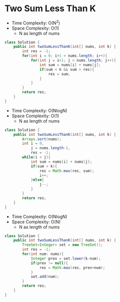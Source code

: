 # Two Sum Less Than K

- Time Complexity: O(N<sup>2</sup>)
- Space Complexity: O(1)
  - N as length of nums

```java
class Solution {
    public int twoSumLessThanK(int[] nums, int k) {
        int res = -1;
        for(int i = 0; i+1 < nums.length; i++){
            for(int j = i+1; j < nums.length; j++){
                int sum = nums[i] + nums[j];
                if(sum < k && sum > res){
                    res = sum;
                }
            }
        }
        return res;
    }
}
```

- Time Complexity: O(NlogN)
- Space Complexity: O(1)
  - N as length of nums

```java
class Solution {
    public int twoSumLessThanK(int[] nums, int k) {
        Arrays.sort(nums);
        int i = 0,
            j = nums.length-1,
            res = -1;
        while(i < j){
            int sum = nums[i] + nums[j];
            if(sum < k){
                res = Math.max(res, sum);
                i++;
            }else{
                j--;
            }
        }
        return res;
    }
}
```

- Time Complexity: O(NlogN)
- Space Complexity: O(N)
  - N as length of nums

```java
class Solution {
    public int twoSumLessThanK(int[] nums, int k) {
        TreeSet<Integer> set = new TreeSet();
        int res = -1;
        for(int num: nums){
            Integer prev = set.lower(k-num);
            if(prev != null){
                res = Math.max(res, prev+num);
            }
            set.add(num);
        }
        return res;
    }
}
```
